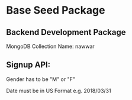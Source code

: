 # Base Seed Package
## Backend Development Package

MongoDB Collection Name: nawwar

## Signup API:

Gender has to be "M" or "F"

Date must be in US Format e.g. 2018/03/31

